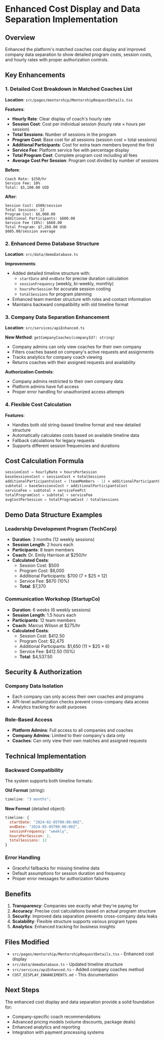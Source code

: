 # Enhanced Cost Display and Data Separation Implementation

## Overview

Enhanced the platform's matched coaches cost display and improved company data separation to show detailed program costs, session costs, and hourly rates with proper authorization controls.

## Key Enhancements

### 1. Detailed Cost Breakdown in Matched Coaches List

**Location**: `src/pages/mentorship/MentorshipRequestDetails.tsx`

**Features**:

- **Hourly Rate**: Clear display of coach's hourly rate
- **Session Cost**: Cost per individual session (hourly rate × hours per session)
- **Total Sessions**: Number of sessions in the program
- **Program Cost**: Base cost for all sessions (session cost × total sessions)
- **Additional Participants**: Cost for extra team members beyond the first
- **Service Fee**: Platform service fee with percentage display
- **Total Program Cost**: Complete program cost including all fees
- **Average Cost Per Session**: Program cost divided by number of sessions

**Before**:

```
Coach Rate: $250/hr
Service Fee: 10%
Total: $5,100.00 USD
```

**After**:

```
Session Cost: $500/session
Total Sessions: 12
Program Cost: $6,000.00
Additional Participants: $600.00
Service Fee (10%): $660.00
Total Program: $7,260.00 USD
$605.00/session average
```

### 2. Enhanced Demo Database Structure

**Location**: `src/data/demoDatabase.ts`

**Improvements**:

- Added detailed timeline structure with:
  - `startDate` and `endDate` for precise duration calculation
  - `sessionFrequency` (weekly, bi-weekly, monthly)
  - `hoursPerSession` for accurate session costing
  - `totalSessions` for program planning
- Enhanced team member structure with roles and contact information
- Maintains backward compatibility with old timeline format

### 3. Company Data Separation Enhancement

**Location**: `src/services/apiEnhanced.ts`

**New Method**: `getCompanyCoaches(companyId?: string)`

- Company admins can only view coaches for their own company
- Filters coaches based on company's active requests and assignments
- Tracks analytics for company coach viewing
- Returns coaches with their assigned requests and availability

**Authorization Controls**:

- Company admins restricted to their own company data
- Platform admins have full access
- Proper error handling for unauthorized access attempts

### 4. Flexible Cost Calculation

**Features**:

- Handles both old string-based timeline format and new detailed structure
- Automatically calculates costs based on available timeline data
- Fallback calculations for legacy requests
- Supports different session frequencies and durations

## Cost Calculation Formula

```javascript
sessionCost = hourlyRate × hoursPerSession
baseSessionsCost = sessionCost × totalSessions
additionalParticipantsCost = (teamMembers - 1) × additionalParticipantFee × totalSessions
subtotal = baseSessionsCost + additionalParticipantsCost
serviceFee = subtotal × serviceFeePct
totalProgramCost = subtotal + serviceFee
avgCostPerSession = totalProgramCost / totalSessions
```

## Demo Data Structure Examples

### Leadership Development Program (TechCorp)

- **Duration**: 3 months (12 weekly sessions)
- **Session Length**: 2 hours each
- **Participants**: 8 team members
- **Coach**: Dr. Emily Harrison at $250/hr
- **Calculated Costs**:
  - Session Cost: $500
  - Program Cost: $6,000
  - Additional Participants: $700 (7 × $25 × 12)
  - Service Fee: $670 (10%)
  - **Total**: $7,370

### Communication Workshop (StartupCo)

- **Duration**: 6 weeks (6 weekly sessions)
- **Session Length**: 1.5 hours each
- **Participants**: 12 team members
- **Coach**: Marcus Wilson at $275/hr
- **Calculated Costs**:
  - Session Cost: $412.50
  - Program Cost: $2,475
  - Additional Participants: $1,650 (11 × $25 × 6)
  - Service Fee: $412.50 (10%)
  - **Total**: $4,537.50

## Security & Authorization

### Company Data Isolation

- Each company can only access their own coaches and programs
- API-level authorization checks prevent cross-company data access
- Analytics tracking for audit purposes

### Role-Based Access

- **Platform Admins**: Full access to all companies and coaches
- **Company Admins**: Limited to their company's data only
- **Coaches**: Can only view their own matches and assigned requests

## Technical Implementation

### Backward Compatibility

The system supports both timeline formats:

**Old Format** (string):

```javascript
timeline: "3 months";
```

**New Format** (detailed object):

```javascript
timeline: {
  startDate: "2024-02-05T00:00:00Z",
  endDate: "2024-05-05T00:00:00Z",
  sessionFrequency: "weekly",
  hoursPerSession: 2,
  totalSessions: 12
}
```

### Error Handling

- Graceful fallbacks for missing timeline data
- Default assumptions for session duration and frequency
- Proper error messages for authorization failures

## Benefits

1. **Transparency**: Companies see exactly what they're paying for
2. **Accuracy**: Precise cost calculations based on actual program structure
3. **Security**: Improved data separation prevents cross-company data leaks
4. **Scalability**: Flexible structure supports various program types
5. **Analytics**: Enhanced tracking for business insights

## Files Modified

- `src/pages/mentorship/MentorshipRequestDetails.tsx` - Enhanced cost display
- `src/data/demoDatabase.ts` - Updated timeline structure
- `src/services/apiEnhanced.ts` - Added company coaches method
- `COST_DISPLAY_ENHANCEMENTS.md` - This documentation

## Next Steps

The enhanced cost display and data separation provide a solid foundation for:

- Company-specific coach recommendations
- Advanced pricing models (volume discounts, package deals)
- Enhanced analytics and reporting
- Integration with payment processing systems
